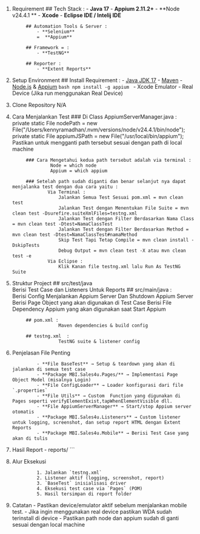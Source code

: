 1. Requirement
			## Tech Stack :
				- **Java 17**
				- **Appium 2.11.2+**
				- **Node v24.4.1 **
				- **Xcode**
				- **Eclipse IDE / Intelij IDE**
			
			## Automation Tools & Server :
				- **Selenium**
				=  **Appium**
			
			## Framework = :
				- **TestNG**
			
			## Reporter :
				- **Extent Reports**

2. Setup Environment
			## Install Requirement :
				- [Java JDK 17](https://adoptium.net/)
				- [Maven](https://maven.apache.org/)
				- [Node.js](https://nodejs.org/) & [Appium](https://appium.io/)
				  ```bash
				  npm install -g appium
				  ```
				- Xcode  Emulator
				- Real Device (Jika run menggunakan Real Device)

3. Clone Repository
 N/A

4. Cara Menjalankan Test
			### Di Class AppiumServerManager.java : 
				private static File nodePath = new File("/Users/kennyramadhan/.nvm/versions/node/v24.4.1/bin/node");
				private static File appiumJSPath = new File("/usr/local/bin/appium");
				Pastikan untuk mengganti path tersebut sesuai dengan path di local machine 
				
			### Cara Mengetahui kedua path tersebut adalah via terminal :
					 Node = which node
					 Appium = which appium
					 
			### Setelah path sudah diganti dan benar selanjut nya dapat menjalanka test dengan dua cara yaitu :
					Via Terminal :
						Jalankan Semua Test Sesuai pom.xml = mvn clean test
						Jalankan Test dengan Menentukan File Suite = mvn clean test -Dsurefire.suiteXmlFiles=testng.xml
						Jalankan Test dengan Filter Berdasarkan Nama Class = mvn clean test -Dtest=NamaClassTest
						Jalankan Test dengan Filter Berdasarkan Method = mvn clean test -Dtest=NamaClassTest#namaMethod
						Skip Test Tapi Tetap Compile = mvn clean install -DskipTests
						Debug Output = mvn clean test -X atau mvn clean test -e
					Via Eclipse :
						Klik Kanan file testng.xml lalu Run As TestNG Suite	

5. Struktur Project
			##	src/test/java			
						Berisi Test Case dan Listeners Untuk Reports
			##	src/main/java	:		
						Berisi Config Menjalankan Appium Server Dan Shutdown Appium Server
						Berisi Page Object yang akan digunakan di Test Case 
						Berisi File Dependency Appium yang akan digunakan saat Start Appium
			
			## pom.xml :              
						Maven dependencies & build config
						
			## testng.xml  :           
						TestNG suite & listener config
			     
6. Penjelasan File Penting

				- **File BaseTest** → Setup & teardown yang akan di jalankan di semua test case
				- **Package MBI.Sales4u.Pages/** → Implementasi Page Object Model (misalnya Login)
				- **File ConfigLoader** → Loader konfigurasi dari file `.properties`
				- **File Utils** → Custom  Function yang digunakan di Pages seperti verifyElementExist,tapWhenElementVisible dll.
				- **File AppiumServerManager** → Start/stop Appium server otomatis
				- **Package MBI.Sales4u.Listeners** → Custom listener untuk logging, screenshot, dan setup report HTML dengan Extent Reports
				- **Package MBI.Sales4u.Mobile** → Berisi Test Case yang akan di tulis 
				
7. Hasil Report
			- reports/
			  ```
8. Alur Eksekusi

				1. Jalankan `testng.xml`
				2. Listener aktif (logging, screenshot, report)
				3. `BaseTest` inisialisasi driver
				4. Eksekusi test case via `Pages` (POM)
				5. Hasil tersimpan di report folder
9. Catatan
				- Pastikan device/emulator aktif sebelum menjalankan mobile test.
				- Jika ingin menggunakan real device pastikan WDA sudah terinstall di device
				- Pastikan path node dan appium sudah di ganti sesuai dengan local machine
